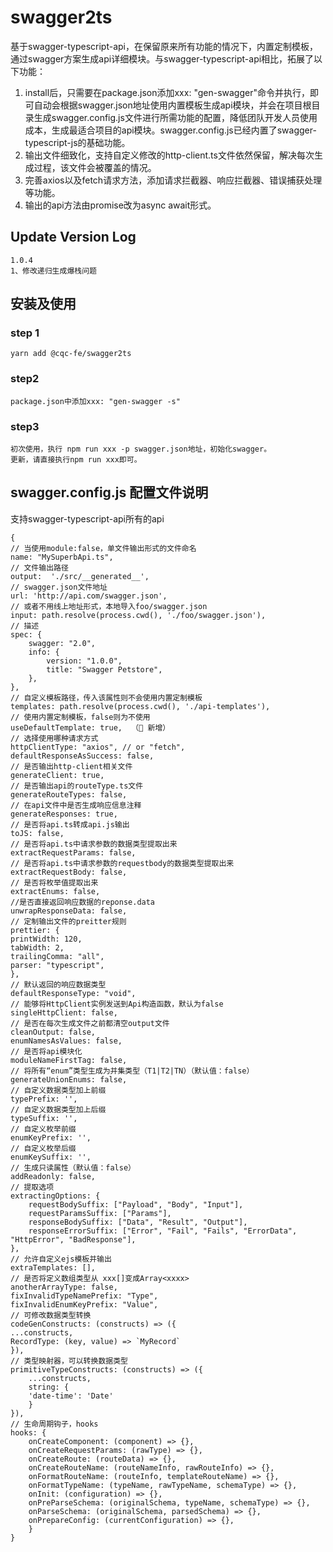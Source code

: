 # swagger2ts

基于swagger-typescript-api，在保留原来所有功能的情况下，内置定制模板，通过swagger方案生成api详细模块。与swagger-typescript-api相比，拓展了以下功能：

1. install后，只需要在package.json添加xxx: "gen-swagger"命令并执行，即可自动会根据swagger.json地址使用内置模板生成api模块，并会在项目根目录生成swagger.config.js文件进行所需功能的配置，降低团队开发人员使用成本，生成最适合项目的api模块。swagger.config.js已经内置了swagger-typescript-js的基础功能。
2. 输出文件细致化，支持自定义修改的http-client.ts文件依然保留，解决每次生成过程，该文件会被覆盖的情况。
3. 完善axios以及fetch请求方法，添加请求拦截器、响应拦截器、错误捕获处理等功能。
4. 输出的api方法由promise改为async await形式。

## Update Version Log
```
1.0.4
1、修改递归生成爆栈问题
```

## 安装及使用

### step 1

```
yarn add @cqc-fe/swagger2ts
```

### step2

```
package.json中添加xxx: "gen-swagger -s"
```
### step3

```
初次使用，执行 npm run xxx -p swagger.json地址，初始化swagger。
更新，请直接执行npm run xxx即可。
```

## swagger.config.js 配置文件说明

支持swagger-typescript-api所有的api

```
{
// 当使用module:false，单文件输出形式的文件命名
name: "MySuperbApi.ts",
// 文件输出路径
output:  './src/__generated__',	
// swagger.json文件地址
url: 'http://api.com/swagger.json',	
// 或者不用线上地址形式，本地导入foo/swagger.json
input: path.resolve(process.cwd(), './foo/swagger.json'),
// 描述
spec: {
	swagger: "2.0",
	info: {
		version: "1.0.0",
		title: "Swagger Petstore",
	},
},
// 自定义模板路径，传入该属性则不会使用内置定制模板
templates: path.resolve(process.cwd(), './api-templates'),
// 使用内置定制模板，false则为不使用
useDefaultTemplate: true,  （🚀️ 新增）
// 选择使用哪种请求方式
httpClientType: "axios", // or "fetch",
defaultResponseAsSuccess: false,
// 是否输出http-client相关文件
generateClient: true,
// 是否输出api的routeType.ts文件
generateRouteTypes: false,
// 在api文件中是否生成响应信息注释
generateResponses: true,
// 是否将api.ts转成api.js输出
toJS: false,
// 是否将api.ts中请求参数的数据类型提取出来
extractRequestParams: false,
// 是否将api.ts中请求参数的requestbody的数据类型提取出来
extractRequestBody: false,
// 是否将枚举值提取出来
extractEnums: false,
//是否直接返回响应数据的reponse.data
unwrapResponseData: false,
// 定制输出文件的preitter规则
prettier: { 
printWidth: 120,
tabWidth: 2,
trailingComma: "all",
parser: "typescript",
},
// 默认返回的响应数据类型
defaultResponseType: "void",
// 能够将HttpClient实例发送到Api构造函数，默认为false
singleHttpClient: false,
// 是否在每次生成文件之前都清空output文件
cleanOutput: false,
enumNamesAsValues: false,
// 是否将api模块化
moduleNameFirstTag: false,
// 将所有“enum”类型生成为并集类型（T1|T2|TN）（默认值：false）
generateUnionEnums: false,
// 自定义数据类型加上前缀
typePrefix: '',
// 自定义数据类型加上后缀
typeSuffix: '',
// 自定义枚举前缀
enumKeyPrefix: '',
// 自定义枚举后缀
enumKeySuffix: '',
// 生成只读属性（默认值：false）
addReadonly: false,
// 提取选项
extractingOptions: {
	requestBodySuffix: ["Payload", "Body", "Input"],
	requestParamsSuffix: ["Params"],
	responseBodySuffix: ["Data", "Result", "Output"],
	responseErrorSuffix: ["Error", "Fail", "Fails", "ErrorData", "HttpError", "BadResponse"],
},
// 允许自定义ejs模板并输出
extraTemplates: [],
// 是否将定义数组类型从 xxx[]变成Array<xxxx>
anotherArrayType: false,
fixInvalidTypeNamePrefix: "Type",
fixInvalidEnumKeyPrefix: "Value",
// 可修改数据类型转换
codeGenConstructs: (constructs) => ({
...constructs,
RecordType: (key, value) => `MyRecord`
}),
// 类型映射器，可以转换数据类型
primitiveTypeConstructs: (constructs) => ({
	...constructs,
	string: {
	'date-time': 'Date'
	}
}),
// 生命周期钩子，hooks
hooks: {
	onCreateComponent: (component) => {},
	onCreateRequestParams: (rawType) => {},
	onCreateRoute: (routeData) => {},
	onCreateRouteName: (routeNameInfo, rawRouteInfo) => {},
	onFormatRouteName: (routeInfo, templateRouteName) => {},
	onFormatTypeName: (typeName, rawTypeName, schemaType) => {},
	onInit: (configuration) => {},
	onPreParseSchema: (originalSchema, typeName, schemaType) => {},
	onParseSchema: (originalSchema, parsedSchema) => {},
	onPrepareConfig: (currentConfiguration) => {},
	}
}
```






